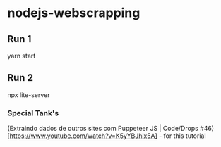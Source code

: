 # nodejs-webscrapping

## Run 1
yarn start
## Run 2

npx lite-server 

### Special Tank's

(Extraindo dados de outros sites com Puppeteer JS | Code/Drops #46)[https://www.youtube.com/watch?v=K5yYBJhix5A] - for this tutorial
